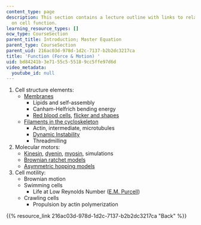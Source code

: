 ```yaml
---
content_type: page
description: This section contains a lecture outline with links to related materials
  on cell function.
learning_resource_types: []
ocw_type: CourseSection
parent_title: Introduction; Master Equation
parent_type: CourseSection
parent_uid: 216ac03d-978d-1d2c-7137-b2b2dc3217ca
title: 'Function (Force & Motion) '
uid: bd84241b-3e71-55c5-5518-9cc5ffe97d6d
video_metadata:
  youtube_id: null
---
```


1.  Cell structure elements:
    *   [Membranes](http://en.wikipedia.org/wiki/Cell_membrane)
        *   Lipids and self-assembly
        *   Canham-Helfrich bending energy
        *   [Red blood cells](http://giphy.com/search/red-blood-cells-Barnhart), [flicker and shapes](http://www.dnatube.com/video/20/Red-Blood-Cells-under-microscope)
    *   [Filaments in the cycloskeleton](http://users.rcn.com/jkimball.ma.ultranet/BiologyPages/C/Cytoskeleton.html#actin)
        *   Actin, intermediate, microtubules
        *   [Dynamic Instability](http://www.dnatube.com/video/118/Dynamic-instability-of-microtubules--under-microscope-)
        *   Threadmilling
2.  Molecular motors:
    *   [Kinesin](https://pdb101.rcsb.org/motm/64), [dyenin](http://people.virginia.edu/%7Erjl6n/dynein.htm), [myosin](https://en.wikipedia.org/wiki/Myosin), simulations
    *   [Brownian ratchet models](http://www.elmer.unibas.ch/bm/index.html)
    *   [Asymmetric hopping models](http://www.pnas.org/cgi/content/abstract/96/12/6597?)
3.  Cell motility:
    *   Brownian motion
    *   Swimming cells
        *   Life at Low Reynolds Number ([E.M. Purcell](http://dx.doi.org/10.1119/1.10903))
    *   Crawling cells
        *   Propulsion by actin polymerization

{{% resource_link 216ac03d-978d-1d2c-7137-b2b2dc3217ca "Back" %}}